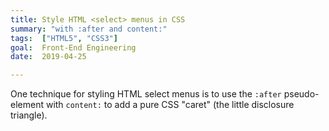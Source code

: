 ```yaml
---
title: Style HTML <select> menus in CSS
summary: "with :after and content:"
tags:  ["HTML5", "CSS3"]
goal:  Front-End Engineering
date:  2019-04-25

---
```


One technique for styling HTML select menus is to use the `:after`
pseudo-element with `content:` to add a pure CSS "caret" (the little
disclosure triangle).

[demo]: https://dribbble.com/jm3/LINK-MISSING

